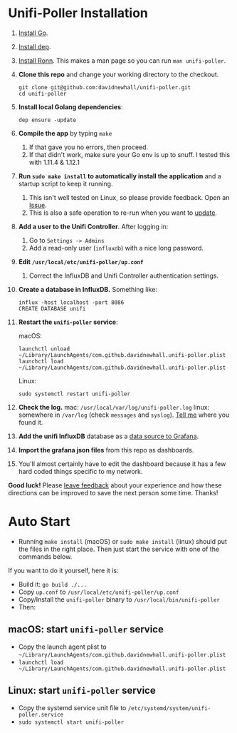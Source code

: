 # Unifi-Poller Installation

1. [Install Go](https://golang.org/doc/install). 
1. [Install dep](https://golang.github.io/dep/docs/installation.html).
1. [Install Ronn](Ronn). This makes a man page so you can run `man unifi-poller`.
1. **Clone this repo** and change your working directory to the checkout.
   ```shell
   git clone git@github.com:davidnewhall/unifi-poller.git
   cd unifi-poller
   ```
1. **Install local Golang dependencies**: 
   ```shell
   dep ensure -update
   ```
1. **Compile the app** by typing `make`
   1. If that gave you no errors, then proceed.
   1. If that didn't work, make sure your Go env is up to snuff. I tested this with 1.11.4 & 1.12.1
1. **Run `sudo make install` to automatically install the application** and a startup script to keep it running.
   1. This isn't well tested on Linux, so please provide feedback. Open an [Issue](https://github.com/davidnewhall/unifi-poller/issues/new).
   1. This is also a safe operation to re-run when you want to [update](Updating).
1. **Add a user to the Unifi Controller**. After logging in:
    1. Go to `Settings -> Admins`
    1. Add a read-only user (`influxdb`) with a nice long password. 
1. **Edit `/usr/local/etc/unifi-poller/up.conf`**
    1. Correct the InfluxDB and Unifi Controller authentication settings.
1. **Create a database in InfluxDB.**  Something like:
   ```shell
   influx -host localhost -port 8086
   CREATE DATABASE unifi
   ```
1. **Restart the `unifi-poller` service**:
  
      macOS: 
      ```shell
      launchctl unload ~/Library/LaunchAgents/com.github.davidnewhall.unifi-poller.plist
      launchctl load ~/Library/LaunchAgents/com.github.davidnewhall.unifi-poller.plist
      ```
      Linux:
      ```shell
      sudo systemctl restart unifi-poller
      ```
1. **Check the log.** mac: `/usr/local/var/log/unifi-poller.log` linux: somewhere in `/var/log` (check `messages` and `syslog`). [Tell me](https://github.com/davidnewhall/unifi-poller/issues/new) where you found it.
1. **Add the unifi InfluxDB** database as a [data source to Grafana](https://grafana.com/docs/features/datasources/influxdb/). 
1. **Import the grafana json files** from this repo as dashboards.
1. You'll almost certainly have to edit the dashboard because it has a few hard coded things specific to my network.

**Good luck!** Please [leave feedback](https://github.com/davidnewhall/unifi-poller/issues/new) about your experience and how these directions can be improved to save the next person some time. Thanks!

# Auto Start
- Running `make install` (macOS) or `sudo make install` (linux) should put the files in the right place. Then just start the service with one of the commands below. 

If you want to do it yourself, here it is:
- Build it: `go build ./...`
- Copy `up.conf` to `/usr/local/etc/unifi-poller/up.conf`
- Copy/Install the `unifi-poller` binary to `/usr/local/bin/unifi-poller`
- Then:

## macOS: start `unifi-poller` service
- Copy the launch agent plist to `~/Library/LaunchAgents/com.github.davidnewhall.unifi-poller.plist`
- `launchctl load ~/Library/LaunchAgents/com.github.davidnewhall.unifi-poller.plist`

## Linux: start `unifi-poller` service 
- Copy the systemd service unit file to `/etc/systemd/system/unifi-poller.service`
- `sudo systemctl start unifi-poller`